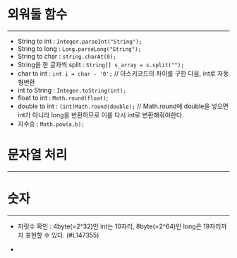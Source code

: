 # 외워둘 함수

---

- String to int : `Integer.parseInt("String");`
- String to long : `Long.parseLong("String");`
- String to char : `string.charAt(0);`
- String을 한 글자씩 split : `String[] s_array = s.split("");`
- char to int : `int i = char - '0';` // 아스키코드의 차이를 구한 다음, int로 자동 형변환
- int to String : `Integer.toString(int);`
- float to int : `Math.round(float)`;
- double to int : `(int)Math.round(double);` // Math.round에 double을 넣으면 int가 아니라 long을 반환하므로 이를 다시 int로 변환해줘야한다.
- 지수승 : `Math.pow(a,b);`



# 문자열 처리

---





# 숫자

---

- 자릿수 확인 : 4byte(=2^32)인 int는 10자리, 8byte(=2^64)인 long은 19자리까지 표현할 수 있다. (\#L147355)

- 